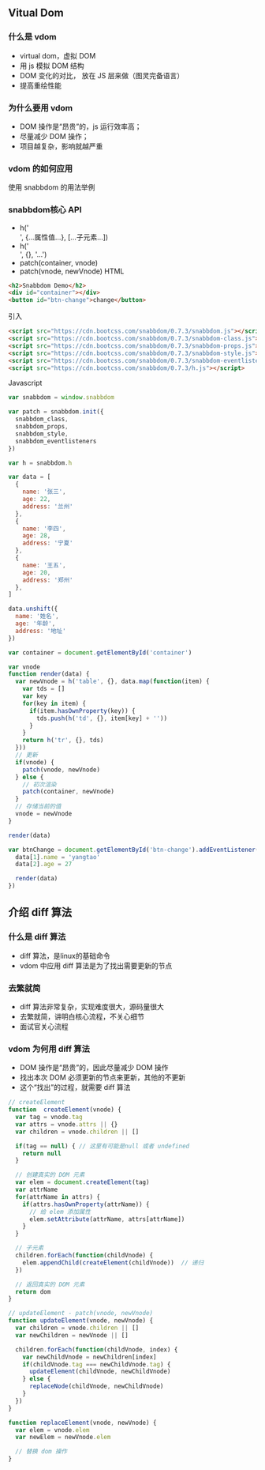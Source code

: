## Vitual Dom
### 什么是 vdom
* virtual dom，虚拟 DOM
* 用 js 模拟 DOM 结构
* DOM 变化的对比， 放在 JS 层来做（图灵完备语言）
* 提高重绘性能
### 为什么要用 vdom
* DOM 操作是“昂贵”的，js 运行效率高；
* 尽量减少 DOM 操作；
* 项目越复杂，影响就越严重

### vdom 的如何应用
使用 snabbdom 的用法举例

### snabbdom核心 API
* h('<div>', {...属性值...}, [...子元素...])
* h('<div>', {}, '...')
* patch(container, vnode)
* patch(vnode, newVnode)
HTML
```html
<h2>Snabbdom Demo</h2>
<div id="container"></div>
<button id="btn-change">change</button>
```
引入
```html
<script src="https://cdn.bootcss.com/snabbdom/0.7.3/snabbdom.js"></script>
<script src="https://cdn.bootcss.com/snabbdom/0.7.3/snabbdom-class.js"></script>
<script src="https://cdn.bootcss.com/snabbdom/0.7.3/snabbdom-props.js"></script>
<script src="https://cdn.bootcss.com/snabbdom/0.7.3/snabbdom-style.js"></script>
<script src="https://cdn.bootcss.com/snabbdom/0.7.3/snabbdom-eventlisteners.js"></script>
<script src="https://cdn.bootcss.com/snabbdom/0.7.3/h.js"></script>
```
Javascript
```javascript
var snabbdom = window.snabbdom

var patch = snabbdom.init({
  snabbdom_class,
  snabbdom_props,
  snabbdom_style,
  snabbdom_eventlisteners
})

var h = snabbdom.h

var data = [
  {
    name: '张三',
    age: 22,
    address: '兰州'
  },
  {
    name: '李四',
    age: 28,
    address: '宁夏'
  },
  {
    name: '王五',
    age: 20,
    address: '郑州'
  },
]

data.unshift({
  name: '姓名',
  age: '年龄',
  address: '地址'
})

var container = document.getElementById('container')

var vnode
function render(data) {
  var newVnode = h('table', {}, data.map(function(item) {
    var tds = []
    var key
    for(key in item) {
      if(item.hasOwnProperty(key)) {
        tds.push(h('td', {}, item[key] + ''))
      }
    }
    return h('tr', {}, tds)
  }))
  // 更新
  if(vnode) {
    patch(vnode, newVnode)
  } else {
    // 初次渲染
    patch(container, newVnode)
  }
  // 存储当前的值
  vnode = newVnode
}

render(data)

var btnChange = document.getElementById('btn-change').addEventListener('click', function(e) {
  data[1].name = 'yangtao'
  data[2].age = 27

  render(data)
})
```

## 介绍 diff 算法
### 什么是 diff 算法
* diff 算法，是linux的基础命令
* vdom 中应用 diff 算法是为了找出需要更新的节点
### 去繁就简
* diff 算法非常复杂，实现难度很大，源码量很大
* 去繁就简，讲明白核心流程，不关心细节
* 面试官关心流程

### vdom 为何用 diff 算法
* DOM 操作是“昂贵”的，因此尽量减少 DOM 操作
* 找出本次 DOM 必须更新的节点来更新，其他的不更新
* 这个“找出”的过程，就需要 diff 算法

```javascript
// createElement
function  createElement(vnode) {
  var tag = vnode.tag
  var attrs = vnode.attrs || {}
  var children = vnode.children || []

  if(tag == null) { // 这里有可能是null 或者 undefined
    return null
  }

  // 创建真实的 DOM 元素
  var elem = document.createElement(tag)
  var attrName
  for(attrName in attrs) {
    if(attrs.hasOwnProperty(attrName)) {
      // 给 elem 添加属性
      elem.setAttribute(attrName, attrs[attrName])
    }
  }

  // 子元素
  children.forEach(function(childVnode) {
    elem.appendChild(createElement(childVnode))  // 递归
  })

  // 返回真实的 DOM 元素
  return dom
}

// updateElement - patch(vnode, newVnode)
function updateElement(vnode, newVnode) {
  var children = vnode.children || []
  var newChildren = newVnode || []

  children.forEach(function(childVnode, index) {
    var newChildVnode = newChildren[index]
    if(childVnode.tag === newChildVnode.tag) {
      updateElement(childVnode, newChildVnode)
    } else {
      replaceNode(childVnode, newChildVnode)
    }
  })
}

function replaceElement(vnode, newVnode) {
  var elem = vnode.elem
  var newElem = newVnode.elem

  // 替换 dom 操作
}
```
